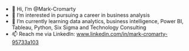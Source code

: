 - 👋 Hi, I’m @Mark-Cromarty
- 👀 I’m interested in pursuing a career in business analysis 
- 🌱 I’m currently learning data analytics, business intelligence, Power BI, Tableau, Python, Six Sigma and Technology Consulting 
- 📫 Reach me via LinkedIn: www.linkedin.com/in/mark-cromarty-95733a103

<!---
Mark-Cromarty/Mark-Cromarty is a ✨ special ✨ repository because its `README.md` (this file) appears on your GitHub profile.
You can click the Preview link to take a look at your changes.
--->
